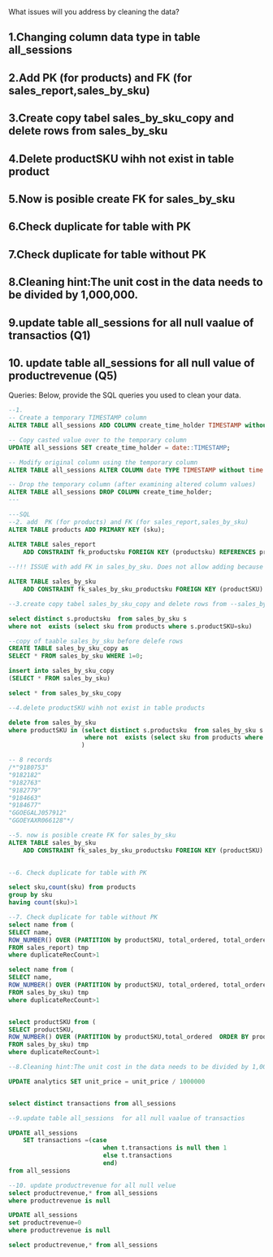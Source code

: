 What issues will you address by cleaning the data?
## 1.Changing column data type in table all_sessions

## 2.Add  PK (for products) and FK (for sales_report,sales_by_sku)

## 3.Create copy tabel sales_by_sku_copy and delete rows from sales_by_sku

## 4.Delete productSKU wihh not exist in table product

## 5.Now is posible create FK for sales_by_sku

## 6.Check duplicate for table with PK 

## 7.Check duplicate for table without PK

## 8.Cleaning hint:The unit cost in the data needs to be divided by 1,000,000.

## 9.update table all_sessions  for all null vaalue of transactios (Q1)

## 10. update table all_sessions  for all null value of productrevenue (Q5)






Queries:
Below, provide the SQL queries you used to clean your data.
```SQL
--1.
-- Create a temporary TIMESTAMP column
ALTER TABLE all_sessions ADD COLUMN create_time_holder TIMESTAMP without time zone NULL;

-- Copy casted value over to the temporary column
UPDATE all_sessions SET create_time_holder = date::TIMESTAMP;

-- Modify original column using the temporary column
ALTER TABLE all_sessions ALTER COLUMN date TYPE TIMESTAMP without time zone USING create_time_holder;

-- Drop the temporary column (after examining altered column values)
ALTER TABLE all_sessions DROP COLUMN create_time_holder;
---

---SQL
--2. add  PK (for products) and FK (for sales_report,sales_by_sku)
ALTER TABLE products ADD PRIMARY KEY (sku);

ALTER TABLE sales_report
    ADD CONSTRAINT fk_productsku FOREIGN KEY (productsku) REFERENCES products (sku);
	
--!!! ISSUE with add FK in sales_by_sku. Does not allow adding because --there are some productSKU in the table sales_by_sku that do not exist in the table products

ALTER TABLE sales_by_sku
    ADD CONSTRAINT fk_sales_by_sku_productsku FOREIGN KEY (productSKU) REFERENCES products (sku);	

--3.create copy tabel sales_by_sku_copy and delete rows from --sales_by_sku

select distinct s.productsku  from sales_by_sku s 
where not  exists (select sku from products where s.productSKU=sku)

--copy of taable sales_by_sku before delefe rows
CREATE TABLE sales_by_sku_copy as 
SELECT * FROM sales_by_sku WHERE 1=0;

insert into sales_by_sku_copy
(SELECT * FROM sales_by_sku)

select * from sales_by_sku_copy

--4.delete productSKU wihh not exist in table products

delete from sales_by_sku
where productSKU in (select distinct s.productsku  from sales_by_sku s 
                     where not  exists (select sku from products where s.productSKU=sku)
					)

-- 8 records
/*"9180753"
"9182182"
"9182763"
"9182779"
"9184663"
"9184677"
"GGOEGALJ057912"
"GGOEYAXR066128"*/

--5. now is posible create FK for sales_by_sku
ALTER TABLE sales_by_sku
    ADD CONSTRAINT fk_sales_by_sku_productsku FOREIGN KEY (productSKU) REFERENCES products (sku);
	

--6. Check duplicate for table with PK 

select sku,count(sku) from products 
group by sku
having count(sku)>1

--7. Check duplicate for table without PK
select name from (
SELECT name, 
ROW_NUMBER() OVER (PARTITION by productSKU, total_ordered, total_ordered,name,stockLevel,restockingLeadTime,sentimentScore,sentimentMagnitude,ratio ORDER BY name) AS duplicateRecCount
FROM sales_report) tmp
where duplicateRecCount>1

select name from (
SELECT name, 
ROW_NUMBER() OVER (PARTITION by productSKU, total_ordered, total_ordered,name,stockLevel,restockingLeadTime,sentimentScore,sentimentMagnitude,ratio ORDER BY name) AS duplicateRecCount
FROM sales_by_sku) tmp
where duplicateRecCount>1


select productSKU from (
SELECT productSKU, 
ROW_NUMBER() OVER (PARTITION by productSKU,total_ordered  ORDER BY productSKU) AS duplicateRecCount
FROM sales_by_sku) tmp
where duplicateRecCount>1

--8.Cleaning hint:The unit cost in the data needs to be divided by 1,000,000.

UPDATE analytics SET unit_price = unit_price / 1000000


select distinct transactions from all_sessions

--9.update table all_sessions  for all null vaalue of transactios

UPDATE all_sessions 
    SET transactions =(case 
                          when t.transactions is null then 1
                          else t.transactions 
	                      end) 
from all_sessions 

--10. update productrevenue for all null velue
select productrevenue,* from all_sessions
where productrevenue is null

UPDATE all_sessions 
set productrevenue=0
where productrevenue is null

select productrevenue,* from all_sessions
```